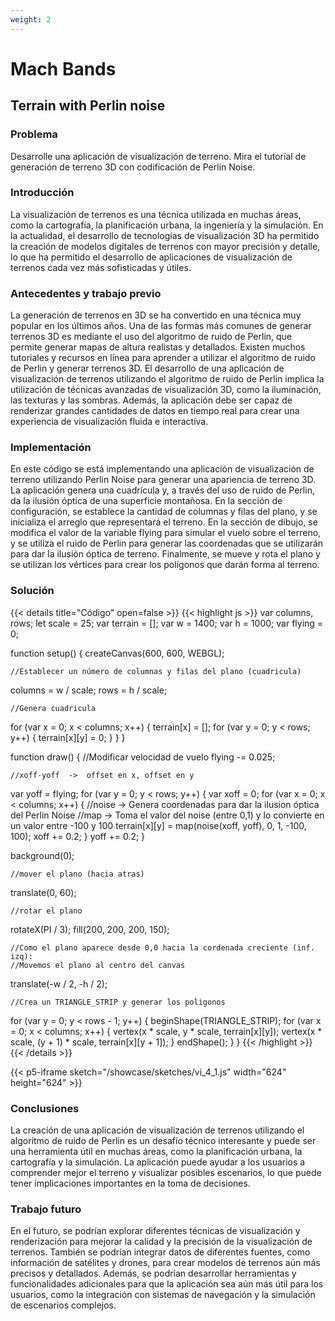 ```yaml
---
weight: 2
---
```

# __Mach Bands__

## Terrain with Perlin noise 

### Problema
Desarrolle una aplicación de visualización de terreno. Mira el tutorial de generación de terreno 3D con codificación de Perlin Noise. 

### Introducción
La visualización de terrenos es una técnica utilizada en muchas áreas, como la cartografía, la planificación urbana, la ingeniería y la simulación. En la actualidad, el desarrollo de tecnologías de visualización 3D ha permitido la creación de modelos digitales de terrenos con mayor precisión y detalle, lo que ha permitido el desarrollo de aplicaciones de visualización de terrenos cada vez más sofisticadas y útiles.

### Antecedentes y trabajo previo
La generación de terrenos en 3D se ha convertido en una técnica muy popular en los últimos años. Una de las formas más comunes de generar terrenos 3D es mediante el uso del algoritmo de ruido de Perlin, que permite generar mapas de altura realistas y detallados. Existen muchos tutoriales y recursos en línea para aprender a utilizar el algoritmo de ruido de Perlin y generar terrenos 3D.
El desarrollo de una aplicación de visualización de terrenos utilizando el algoritmo de ruido de Perlin implica la utilización de técnicas avanzadas de visualización 3D, como la iluminación, las texturas y las sombras. Además, la aplicación debe ser capaz de renderizar grandes cantidades de datos en tiempo real para crear una experiencia de visualización fluida e interactiva.

### Implementación
En este código se está implementando una aplicación de visualización de terreno utilizando Perlin Noise para generar una apariencia de terreno 3D. La aplicación genera una cuadrícula y, a través del uso de ruido de Perlin, da la ilusión óptica de una superficie montañosa. En la sección de configuración, se establece la cantidad de columnas y filas del plano, y se inicializa el arreglo que representará el terreno. En la sección de dibujo, se modifica el valor de la variable flying para simular el vuelo sobre el terreno, y se utiliza el ruido de Perlin para generar las coordenadas que se utilizarán para dar la ilusión óptica de terreno. Finalmente, se mueve y rota el plano y se utilizan los vértices para crear los polígonos que darán forma al terreno.

### Solución

{{< details title="Código" open=false >}}
{{< highlight js >}}
var columns, rows;
let scale = 25; 
var terrain = [];
var w = 1400;
var h = 1000;
var flying = 0;


function setup() {
  createCanvas(600, 600, WEBGL);
	
	//Establecer un número de columnas y filas del plano (cuadricula)
  columns = w / scale;
  rows = h / scale;

	//Genera cuadricula 
  for (var x = 0; x < columns; x++) {
    terrain[x] = [];
    for (var y = 0; y < rows; y++) {
      terrain[x][y] = 0;
    }
  }
}

function draw() {
	//Modificar velocidad de vuelo
  flying -= 0.025;
	
	//xoff-yoff  ->  offset en x, offset en y
  var yoff = flying;
  for (var y = 0; y < rows; y++) {
    var xoff = 0;
    for (var x = 0; x < columns; x++) {
			//noise -> Genera coordenadas para dar la ilusion óptica del Perlin Noise
			//map -> Toma el valor del noise (entre 0,1) y lo convierte en un valor entre -100 y 100
      terrain[x][y] = map(noise(xoff, yoff), 0, 1, -100, 100);
      xoff += 0.2;
    }
    yoff += 0.2;
  }

  background(0);

	//mover el plano (hacia atras)
  translate(0, 60);

	//rotar el plano
  rotateX(PI / 3);
  fill(200, 200, 200, 150);

	//Como el plano aparece desde 0,0 hacia la cordenada creciente (inf. izq):
	//Movemos el plano al centro del canvas
  translate(-w / 2, -h / 2);

	//Crea un TRIANGLE_STRIP y generar los poligonos
  for (var y = 0; y < rows - 1; y++) {
    beginShape(TRIANGLE_STRIP);
    for (var x = 0; x < columns; x++) {
      vertex(x * scale, y * scale, terrain[x][y]);
      vertex(x * scale, (y + 1) * scale, terrain[x][y + 1]);
    }
    endShape();
  }
}
{{< /highlight >}}
{{< /details >}}

{{< p5-iframe sketch="/showcase/sketches/vi_4_1.js" width="624" height="624" >}}

### Conclusiones
La creación de una aplicación de visualización de terrenos utilizando el algoritmo de ruido de Perlin es un desafío técnico interesante y puede ser una herramienta útil en muchas áreas, como la planificación urbana, la cartografía y la simulación. La aplicación puede ayudar a los usuarios a comprender mejor el terreno y visualizar posibles escenarios, lo que puede tener implicaciones importantes en la toma de decisiones.

### Trabajo futuro
En el futuro, se podrían explorar diferentes técnicas de visualización y renderización para mejorar la calidad y la precisión de la visualización de terrenos. También se podrían integrar datos de diferentes fuentes, como información de satélites y drones, para crear modelos de terrenos aún más precisos y detallados. Además, se podrían desarrollar herramientas y funcionalidades adicionales para que la aplicación sea aún más útil para los usuarios, como la integración con sistemas de navegación y la simulación de escenarios complejos.